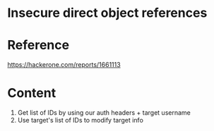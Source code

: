 # Insecure direct object references

# Reference
https://hackerone.com/reports/1661113

# Content
1. Get list of IDs by using our auth headers + target username
2. Use target's list of IDs to modify target info
